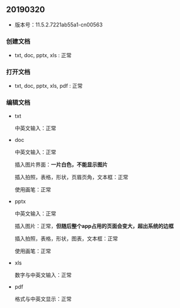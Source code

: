 ## 20190320

- 版本号：11.5.2.7221ab55a1-cn00563

### 创建文档

- txt, doc, pptx, xls : 正常

### 打开文档

- txt, doc, pptx, xls, pdf : 正常

### 编辑文档

- txt

  中英文输入：正常

- doc

  中英文输入：正常

  插入图片界面：**一片白色，不能显示图片**

  插入拍照，表格，形状，页眉页角，文本框：正常

  使用画笔：正常

- pptx

  中英文输入：正常

  插入图片：正常，**但随后整个app占用的页面会变大，超出系统的边框**

  插入拍照，表格，形状，图表，文本框：正常

  使用画笔：正常

- xls

  数字与中英文输入：正常

- pdf

  格式与中英文显示：正常